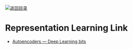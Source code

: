 [![返回目录](https://user-images.githubusercontent.com/5803001/38079637-ff0abcf0-3371-11e8-9b76-ad651620afc7.jpg)](https://github.com/wxyyxc1992/Awesome-Links)

# Representation Learning Link

* [Autoencoders — Deep Learning bits](https://hackernoon.com/autoencoders-deep-learning-bits-1-11731e200694#.s2liww9h0)

